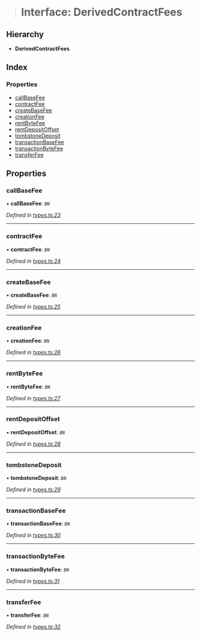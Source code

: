 > # Interface: DerivedContractFees

## Hierarchy

* **DerivedContractFees**

## Index

### Properties

* [callBaseFee](_types_.derivedcontractfees.md#callbasefee)
* [contractFee](_types_.derivedcontractfees.md#contractfee)
* [createBaseFee](_types_.derivedcontractfees.md#createbasefee)
* [creationFee](_types_.derivedcontractfees.md#creationfee)
* [rentByteFee](_types_.derivedcontractfees.md#rentbytefee)
* [rentDepositOffset](_types_.derivedcontractfees.md#rentdepositoffset)
* [tombstoneDeposit](_types_.derivedcontractfees.md#tombstonedeposit)
* [transactionBaseFee](_types_.derivedcontractfees.md#transactionbasefee)
* [transactionByteFee](_types_.derivedcontractfees.md#transactionbytefee)
* [transferFee](_types_.derivedcontractfees.md#transferfee)

## Properties

###  callBaseFee

• **callBaseFee**: *`BN`*

*Defined in [types.ts:23](https://github.com/polkadot-js/api/blob/14f018d/packages/api-derive/src/types.ts#L23)*

___

###  contractFee

• **contractFee**: *`BN`*

*Defined in [types.ts:24](https://github.com/polkadot-js/api/blob/14f018d/packages/api-derive/src/types.ts#L24)*

___

###  createBaseFee

• **createBaseFee**: *`BN`*

*Defined in [types.ts:25](https://github.com/polkadot-js/api/blob/14f018d/packages/api-derive/src/types.ts#L25)*

___

###  creationFee

• **creationFee**: *`BN`*

*Defined in [types.ts:26](https://github.com/polkadot-js/api/blob/14f018d/packages/api-derive/src/types.ts#L26)*

___

###  rentByteFee

• **rentByteFee**: *`BN`*

*Defined in [types.ts:27](https://github.com/polkadot-js/api/blob/14f018d/packages/api-derive/src/types.ts#L27)*

___

###  rentDepositOffset

• **rentDepositOffset**: *`BN`*

*Defined in [types.ts:28](https://github.com/polkadot-js/api/blob/14f018d/packages/api-derive/src/types.ts#L28)*

___

###  tombstoneDeposit

• **tombstoneDeposit**: *`BN`*

*Defined in [types.ts:29](https://github.com/polkadot-js/api/blob/14f018d/packages/api-derive/src/types.ts#L29)*

___

###  transactionBaseFee

• **transactionBaseFee**: *`BN`*

*Defined in [types.ts:30](https://github.com/polkadot-js/api/blob/14f018d/packages/api-derive/src/types.ts#L30)*

___

###  transactionByteFee

• **transactionByteFee**: *`BN`*

*Defined in [types.ts:31](https://github.com/polkadot-js/api/blob/14f018d/packages/api-derive/src/types.ts#L31)*

___

###  transferFee

• **transferFee**: *`BN`*

*Defined in [types.ts:32](https://github.com/polkadot-js/api/blob/14f018d/packages/api-derive/src/types.ts#L32)*